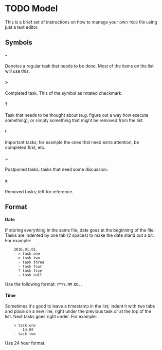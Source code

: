 # TODO Model

This is a brief set of instructions on how to manage your own `TODO` file using just a text editor.

## Symbols

#### -

Denotes a regular task that needs to be done. Most of the items on the list will use this.

#### >

Completed task. This of the symbol as rotated checkmark.

#### ?

Task that needs to be thought about (e.g. figure out a way how execute something), or simply something that might be removed from the list.

#### !

Important tasks; for example the ones that need extra attention, be completed first, etc.

#### ~

Postponed tasks; tasks that need some discussion.

#### x

Removed tasks; left for reference.

## Format

#### Date

If storing everything in the same file, date goes at the beginning of the file. Tasks are indented by one tab (2 spaces) to make the date stand out a bit. For example:

        2016.01.01.
          > task one
          > task two
          - task three
          - task four
          ? task five
          ~ task null

Use the following format: `YYYY.MM.DD.`.

#### Time

Sometimes it's good to leave a timestamp in the list; indent it with two tabs and place on a new line, right under the previous task or at the top of the list. Next tasks goes right under. For example:

        > task one
            14:00
        - task two

Use 24 hour format.
